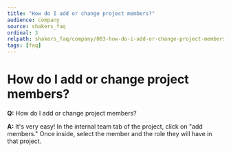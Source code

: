 ```yaml
---
title: "How do I add or change project members?"
audience: company
source: shakers_faq
ordinal: 3
relpath: shakers_faq/company/003-how-do-i-add-or-change-project-members.md
tags: [faq]
---
```


# How do I add or change project members?

**Q:** How do I add or change project members?

**A:** It's very easy! In the internal team tab of the project, click on "add members." Once inside, select the member and the role they will have in that project.
